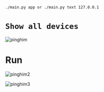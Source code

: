 ```
./main.py app or ./main.py text 127.0.0.1
```

# ```Show all devices```
![pinghim](https://user-images.githubusercontent.com/86805843/186752187-b3240c62-55bb-401e-8f3a-5ac8ea995ea5.png)

# Run

![pinghim2](https://user-images.githubusercontent.com/86805843/186752200-bf5b5771-866a-4779-b14f-6286db3332e2.png)

![pinghim3](https://user-images.githubusercontent.com/86805843/186752207-2d8afb70-4f67-4ac7-999c-6ddf77a0c7fa.png)
